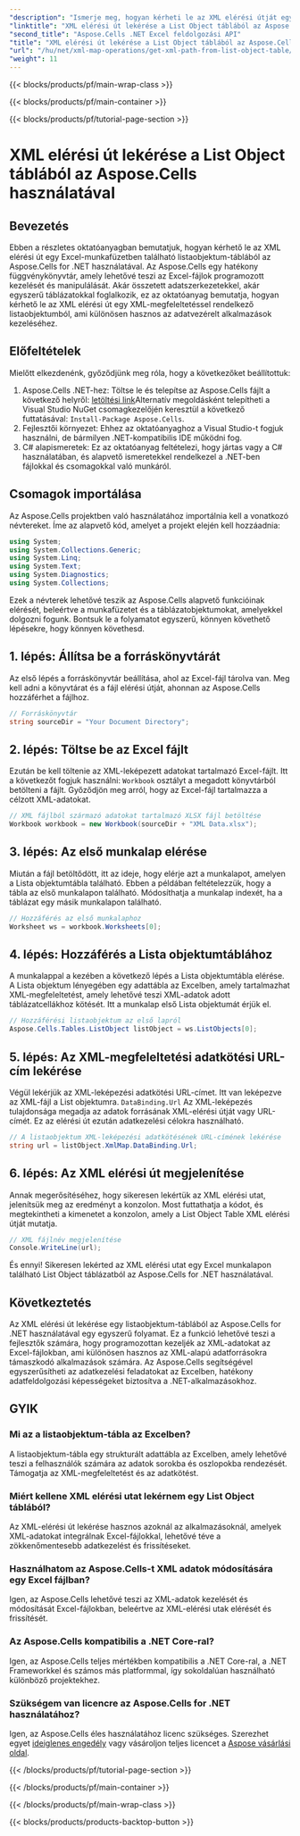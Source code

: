 ```yaml
---
"description": "Ismerje meg, hogyan kérheti le az XML elérési útját egy listaobjektum-táblából Excelben az Aspose.Cells for .NET használatával. Lépésről lépésre útmutató .NET-fejlesztőknek."
"linktitle": "XML elérési út lekérése a List Object táblából az Aspose.Cells használatával"
"second_title": "Aspose.Cells .NET Excel feldolgozási API"
"title": "XML elérési út lekérése a List Object táblából az Aspose.Cells használatával"
"url": "/hu/net/xml-map-operations/get-xml-path-from-list-object-table/"
"weight": 11
---
```


{{< blocks/products/pf/main-wrap-class >}}

{{< blocks/products/pf/main-container >}}

{{< blocks/products/pf/tutorial-page-section >}}

# XML elérési út lekérése a List Object táblából az Aspose.Cells használatával

## Bevezetés
Ebben a részletes oktatóanyagban bemutatjuk, hogyan kérhető le az XML elérési út egy Excel-munkafüzetben található listaobjektum-táblából az Aspose.Cells for .NET használatával. Az Aspose.Cells egy hatékony függvénykönyvtár, amely lehetővé teszi az Excel-fájlok programozott kezelését és manipulálását. Akár összetett adatszerkezetekkel, akár egyszerű táblázatokkal foglalkozik, ez az oktatóanyag bemutatja, hogyan kérhető le az XML elérési út egy XML-megfeleltetéssel rendelkező listaobjektumból, ami különösen hasznos az adatvezérelt alkalmazások kezeléséhez.
## Előfeltételek
Mielőtt elkezdenénk, győződjünk meg róla, hogy a következőket beállítottuk:
1. Aspose.Cells .NET-hez: Töltse le és telepítse az Aspose.Cells fájlt a következő helyről: [letöltési link](https://releases.aspose.com/cells/net/)Alternatív megoldásként telepítheti a Visual Studio NuGet csomagkezelőjén keresztül a következő futtatásával: `Install-Package Aspose.Cells`.
2. Fejlesztői környezet: Ehhez az oktatóanyaghoz a Visual Studio-t fogjuk használni, de bármilyen .NET-kompatibilis IDE működni fog.
3. C# alapismeretek: Ez az oktatóanyag feltételezi, hogy jártas vagy a C# használatában, és alapvető ismeretekkel rendelkezel a .NET-ben fájlokkal és csomagokkal való munkáról.
## Csomagok importálása
Az Aspose.Cells projektben való használatához importálnia kell a vonatkozó névtereket. Íme az alapvető kód, amelyet a projekt elején kell hozzáadnia:
```csharp
using System;
using System.Collections.Generic;
using System.Linq;
using System.Text;
using System.Diagnostics;
using System.Collections;
```
Ezek a névterek lehetővé teszik az Aspose.Cells alapvető funkcióinak elérését, beleértve a munkafüzetet és a táblázatobjektumokat, amelyekkel dolgozni fogunk.
Bontsuk le a folyamatot egyszerű, könnyen követhető lépésekre, hogy könnyen követhesd.
## 1. lépés: Állítsa be a forráskönyvtárát
Az első lépés a forráskönyvtár beállítása, ahol az Excel-fájl tárolva van. Meg kell adni a könyvtárat és a fájl elérési útját, ahonnan az Aspose.Cells hozzáférhet a fájlhoz.
```csharp
// Forráskönyvtár
string sourceDir = "Your Document Directory";
```
## 2. lépés: Töltse be az Excel fájlt
Ezután be kell töltenie az XML-leképezett adatokat tartalmazó Excel-fájlt. Itt a következőt fogjuk használni: `Workbook` osztályt a megadott könyvtárból betölteni a fájlt. Győződjön meg arról, hogy az Excel-fájl tartalmazza a célzott XML-adatokat.
```csharp
// XML fájlból származó adatokat tartalmazó XLSX fájl betöltése
Workbook workbook = new Workbook(sourceDir + "XML Data.xlsx");
```
## 3. lépés: Az első munkalap elérése
Miután a fájl betöltődött, itt az ideje, hogy elérje azt a munkalapot, amelyen a Lista objektumtábla található. Ebben a példában feltételezzük, hogy a tábla az első munkalapon található. Módosíthatja a munkalap indexét, ha a táblázat egy másik munkalapon található.
```csharp
// Hozzáférés az első munkalaphoz
Worksheet ws = workbook.Worksheets[0];
```
## 4. lépés: Hozzáférés a Lista objektumtáblához
A munkalappal a kezében a következő lépés a Lista objektumtábla elérése. A Lista objektum lényegében egy adattábla az Excelben, amely tartalmazhat XML-megfeleltetést, amely lehetővé teszi XML-adatok adott táblázatcellákhoz kötését. Itt a munkalap első Lista objektumát érjük el.
```csharp
// Hozzáférési listaobjektum az első lapról
Aspose.Cells.Tables.ListObject listObject = ws.ListObjects[0];
```
## 5. lépés: Az XML-megfeleltetési adatkötési URL-cím lekérése
Végül lekérjük az XML-leképezési adatkötési URL-címet. Itt van leképezve az XML-fájl a List objektumra. `DataBinding.Url` Az XML-leképezés tulajdonsága megadja az adatok forrásának XML-elérési útját vagy URL-címét. Ez az elérési út ezután adatkezelési célokra használható.
```csharp
// A listaobjektum XML-leképezési adatkötésének URL-címének lekérése
string url = listObject.XmlMap.DataBinding.Url;
```
## 6. lépés: Az XML elérési út megjelenítése
Annak megerősítéséhez, hogy sikeresen lekértük az XML elérési utat, jelenítsük meg az eredményt a konzolon. Most futtathatja a kódot, és megtekintheti a kimenetet a konzolon, amely a List Object Table XML elérési útját mutatja.
```csharp
// XML fájlnév megjelenítése
Console.WriteLine(url);
```
És ennyi! Sikeresen lekérted az XML elérési utat egy Excel munkalapon található List Object táblázatból az Aspose.Cells for .NET használatával.
## Következtetés
Az XML elérési út lekérése egy listaobjektum-táblából az Aspose.Cells for .NET használatával egy egyszerű folyamat. Ez a funkció lehetővé teszi a fejlesztők számára, hogy programozottan kezeljék az XML-adatokat az Excel-fájlokban, ami különösen hasznos az XML-alapú adatforrásokra támaszkodó alkalmazások számára. Az Aspose.Cells segítségével egyszerűsítheti az adatkezelési feladatokat az Excelben, hatékony adatfeldolgozási képességeket biztosítva a .NET-alkalmazásokhoz.
## GYIK
### Mi az a listaobjektum-tábla az Excelben?
A listaobjektum-tábla egy strukturált adattábla az Excelben, amely lehetővé teszi a felhasználók számára az adatok sorokba és oszlopokba rendezését. Támogatja az XML-megfeleltetést és az adatkötést.
### Miért kellene XML elérési utat lekérnem egy List Object táblából?
Az XML-elérési út lekérése hasznos azoknál az alkalmazásoknál, amelyek XML-adatokat integrálnak Excel-fájlokkal, lehetővé téve a zökkenőmentesebb adatkezelést és frissítéseket.
### Használhatom az Aspose.Cells-t XML adatok módosítására egy Excel fájlban?
Igen, az Aspose.Cells lehetővé teszi az XML-adatok kezelését és módosítását Excel-fájlokban, beleértve az XML-elérési utak elérését és frissítését.
### Az Aspose.Cells kompatibilis a .NET Core-ral?
Igen, az Aspose.Cells teljes mértékben kompatibilis a .NET Core-ral, a .NET Frameworkkel és számos más platformmal, így sokoldalúan használható különböző projektekhez.
### Szükségem van licencre az Aspose.Cells for .NET használatához?
Igen, az Aspose.Cells éles használatához licenc szükséges. Szerezhet egyet [ideiglenes engedély](https://purchase.aspose.com/temporary-license/) vagy vásároljon teljes licencet a [Aspose vásárlási oldal](https://purchase.aspose.com/buy).

{{< /blocks/products/pf/tutorial-page-section >}}

{{< /blocks/products/pf/main-container >}}

{{< /blocks/products/pf/main-wrap-class >}}

{{< blocks/products/products-backtop-button >}}